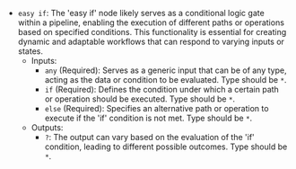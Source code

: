 - `easy if`: The 'easy if' node likely serves as a conditional logic gate within a pipeline, enabling the execution of different paths or operations based on specified conditions. This functionality is essential for creating dynamic and adaptable workflows that can respond to varying inputs or states.
    - Inputs:
        - `any` (Required): Serves as a generic input that can be of any type, acting as the data or condition to be evaluated. Type should be `*`.
        - `if` (Required): Defines the condition under which a certain path or operation should be executed. Type should be `*`.
        - `else` (Required): Specifies an alternative path or operation to execute if the 'if' condition is not met. Type should be `*`.
    - Outputs:
        - `?`: The output can vary based on the evaluation of the 'if' condition, leading to different possible outcomes. Type should be `*`.
